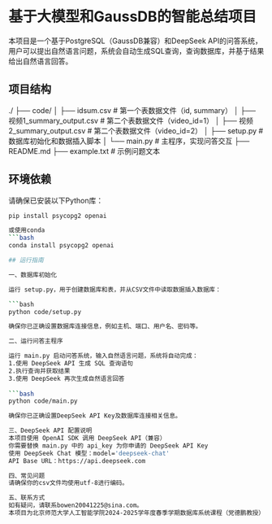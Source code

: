 # 基于大模型和GaussDB的智能总结项目

本项目是一个基于PostgreSQL（GaussDB兼容）和DeepSeek API的问答系统，用户可以提出自然语言问题，系统会自动生成SQL查询，查询数据库，并基于结果给出自然语言回答。

## 项目结构
./
├── code/
│   ├── idsum.csv                     # 第一个表数据文件（id, summary）
│   ├── 视频1_summary_output.csv      # 第二个表数据文件（video_id=1）
│   ├── 视频2_summary_output.csv      # 第二个表数据文件（video_id=2）
│   ├── setup.py                      # 数据库初始化和数据插入脚本
│   └── main.py                       # 主程序，实现问答交互
├── README.md
├── example.txt                   # 示例问题文本

## 环境依赖

请确保已安装以下Python库：

```bash
pip install psycopg2 openai

或使用conda
```bash
conda install psycopg2 openai

## 运行指南

一、数据库初始化

运行 setup.py，用于创建数据库和表，并从CSV文件中读取数据插入数据库：

```bash
python code/setup.py

确保你已正确设置数据库连接信息，例如主机、端口、用户名、密码等。

二、运行问答主程序

运行 main.py 启动问答系统，输入自然语言问题，系统将自动完成：
1.使用 DeepSeek API 生成 SQL 查询语句
2.执行查询并获取结果
3.使用 DeepSeek 再次生成自然语言回答
    
```bash
python code/main.py

确保你已正确设置DeepSeek API Key及数据库连接相关信息。

三、DeepSeek API 配置说明
本项目使用 OpenAI SDK 调用 DeepSeek API（兼容）
你需要替换 main.py 中的 api_key 为你申请的 DeepSeek API Key
使用 DeepSeek Chat 模型：model='deepseek-chat'
API Base URL：https://api.deepseek.com

四、常见问题
请确保你的csv文件均使用utf-8进行编码。

五、联系方式
如有疑问，请联系bowen20041225@sina.com。
本项目为北京师范大学人工智能学院2024-2025学年度春季学期数据库系统课程（党德鹏教授）大作业，组号为第一组。
